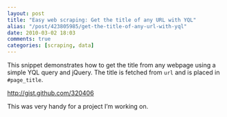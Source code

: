 ```yaml
---
layout: post
title: "Easy web scraping: Get the title of any URL with YQL"
alias: "/post/423805985/get-the-title-of-any-url-with-yql"
date: 2010-03-02 18:03
comments: true
categories: [scraping, data]
---
```


<p>This snippet demonstrates how to get the title from any webpage using a simple YQL query and jQuery.  The title is fetched from <code>url</code> and is placed in <code>#page_title</code>.



<p class="embed_gist"><a href="http://gist.github.com/320406"><a href="http://gist.github.com/320406">http://gist.github.com/320406</a></a></p>



This was very handy for a project I&#8217;m working on.</p>
